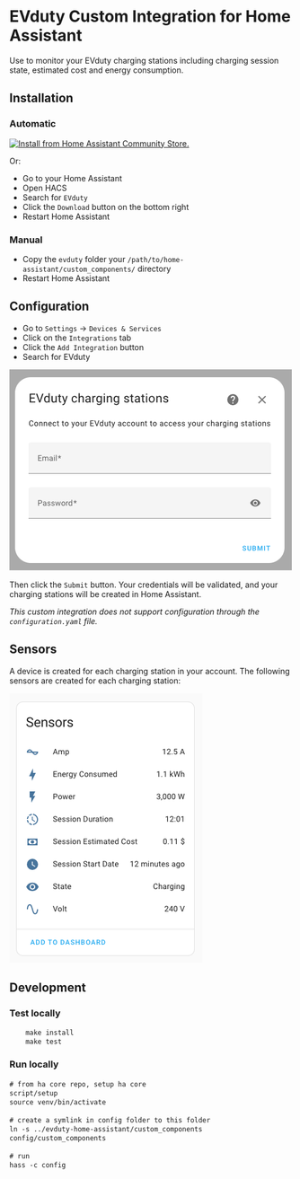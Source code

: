 # EVduty Custom Integration for Home Assistant

Use to monitor your EVduty charging stations including charging session state, estimated cost and energy consumption.

## Installation

### Automatic

[![Install from Home Assistant Community Store.](https://my.home-assistant.io/badges/hacs_repository.svg)](https://my.home-assistant.io/redirect/hacs_repository/?owner=happydev&repository=evduty-home-assistant)

Or:
- Go to your Home Assistant
- Open HACS
- Search for `EVduty`
- Click the `Download` button on the bottom right
- Restart Home Assistant

### Manual

- Copy the `evduty` folder your `/path/to/home-assistant/custom_components/` directory
- Restart Home Assistant

## Configuration

- Go to `Settings` -> `Devices & Services`
- Click on the `Integrations` tab
- Click the `Add Integration` button
- Search for EVduty

![Configuration](.img/config.png)

Then click the `Submit` button. Your credentials will be validated, and your charging stations will be created in Home Assistant.

*This custom integration does not support configuration through the `configuration.yaml` file.*

## Sensors

A device is created for each charging station in your account. The following sensors are created for each charging station:

![Sensors](./.img/sensors.png)

## Development

### Test locally
```shell
    make install
    make test
```

### Run locally
```shell
# from ha core repo, setup ha core
script/setup
source venv/bin/activate

# create a symlink in config folder to this folder
ln -s ../evduty-home-assistant/custom_components config/custom_components

# run
hass -c config
```